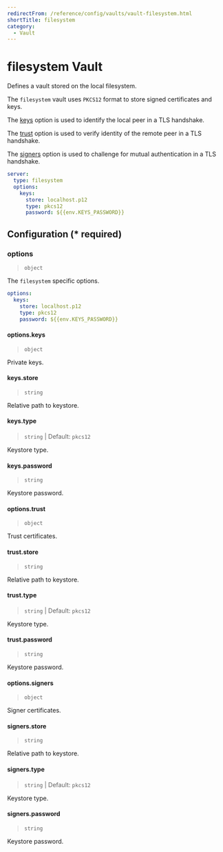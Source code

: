 ```yaml
---
redirectFrom: /reference/config/vaults/vault-filesystem.html
shortTitle: filesystem
category:
  - Vault
---
```


# filesystem Vault

Defines a vault stored on the local filesystem.

The `filesystem` vault uses `PKCS12` format to store signed certificates and keys.

The [keys](#options-keys) option is used to identify the local peer in a TLS handshake.

The [trust](#options-trust) option is used to verify identity of the remote peer in a TLS handshake.

The [signers](#options-signers) option is used to challenge for mutual authentication in a TLS handshake.

```yaml {2}
server:
  type: filesystem
  options:
    keys:
      store: localhost.p12
      type: pkcs12
      password: ${{env.KEYS_PASSWORD}}
```

## Configuration (\* required)

### options

> `object`

The `filesystem` specific options.

```yaml
options:
  keys:
    store: localhost.p12
    type: pkcs12
    password: ${{env.KEYS_PASSWORD}}
```

#### options.keys

> `object`

Private keys.

#### keys.store

> `string`

Relative path to keystore.

#### keys.type

> `string` | Default: `pkcs12`

Keystore type.

#### keys.password

> `string`

Keystore password.

#### options.trust

> `object`

Trust certificates.

#### trust.store

> `string`

Relative path to keystore.

#### trust.type

> `string` | Default: `pkcs12`

Keystore type.

#### trust.password

> `string`

Keystore password.

#### options.signers

> `object`

Signer certificates.

#### signers.store

> `string`

Relative path to keystore.

#### signers.type

> `string` | Default: `pkcs12`

Keystore type.

#### signers.password

> `string`

Keystore password.
